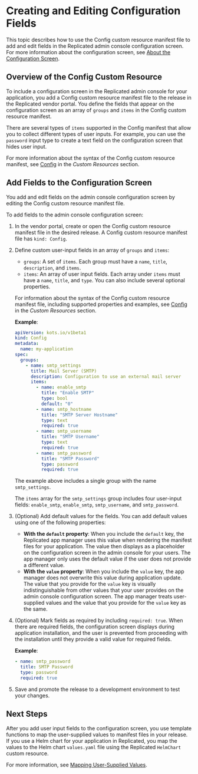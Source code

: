 # Creating and Editing Configuration Fields

This topic describes how to use the Config custom resource manifest file to add and edit fields in the Replicated admin console configuration screen. For more information about the configuration screen, see [About the Configuration Screen](config-screen-about).

## Overview of the Config Custom Resource

To include a configuration screen in the Replicated admin console for your application, you add a Config custom resource manifest file to the release in the Replicated vendor portal. You define the fields that appear on the configuration screen as an array of `groups` and `items` in the Config custom resource manifest.

There are several types of `items` supported in the Config manifest that allow you to collect different types of user inputs. For example, you can use the `password` input type to create a text field on the configuration screen that hides user input.

For more information about the syntax of the Config custom resource manifest, see [Config](../reference/custom-resource-config) in the _Custom Resources_ section.

## Add Fields to the Configuration Screen

You add and edit fields on the admin console configuration screen by editing the Config custom resource manifest file.

To add fields to the admin console configuration screen:

1. In the vendor portal, create or open the Config custom resource manifest file in the desired release. A Config custom resource manifest file has `kind: Config`.
1. Define custom user-input fields in an array of `groups` and `items`:
   * `groups`: A set of `items`. Each group must have a `name`, `title`, `description`, and `items`.
   * `items`: An array of user input fields. Each array under `items` must have a `name`, `title`, and `type`. You can also include several optional properties.

   For information about the syntax of the Config custom resource manifest file, including supported properties and examples, see [Config](../reference/custom-resource-config) in the _Custom Resources_ section.

   **Example**:

   ```yaml
   apiVersion: kots.io/v1beta1
   kind: Config
   metadata:
     name: my-application
   spec:
     groups:
       - name: smtp_settings
         title: Mail Server (SMTP)
         description: Configuration to use an external mail server
         items:
           - name: enable_smtp
             title: "Enable SMTP"
             type: bool
             default: "0"
           - name: smtp_hostname
             title: "SMTP Server Hostname"
             type: text
             required: true
           - name: smtp_username
             title: "SMTP Username"
             type: text
             required: true
           - name: smtp_password
             title: "SMTP Password"
             type: password
             required: true
   ```

   The example above includes a single group with the name `smtp_settings`.

   The `items` array for the `smtp_settings` group includes four user-input fields: `enable_smtp`, `enable_smtp`, `smtp_username`, and `smtp_password`.

1. (Optional) Add default values for the fields. You can add default values using one of the following properties:
   * **With the `default` property**: When you include the `default` key, the Replicated app manager uses this value when rendering the manifest files for your application. The value then displays as a placeholder on the configuration screen in the admin console for your users. The app manager only uses the default value if the user does not provide a different value.
   * **With the `value` property**: When you include the `value` key, the app manager does not overwrite this value during application update. The value that you provide for the `value` key is visually indistinguishable from other values that your user provides on the admin console configuration screen. The app manager treats user-supplied values and the value that you provide for the `value` key as the same.
1. (Optional) Mark fields as required by including `required: true`. When there are required fields, the configuration screen displays during application installation, and the user is prevented from proceeding with the installation until they provide a valid value for required fields.

   **Example**:

   ```yaml
   - name: smtp_password
     title: SMTP Password
     type: password
     required: true
    ```      

1. Save and promote the release to a development environment to test your changes.

## Next Steps

After you add user input fields to the configuration screen, you use template functions to map the user-supplied values to manifest files in your release. If you use a Helm chart for your application in Replicated, you map the values to the Helm chart `values.yaml` file using the Replicated `HelmChart` custom resource.

For more information, see [Mapping User-Supplied Values](config-screen-map-inputs).

